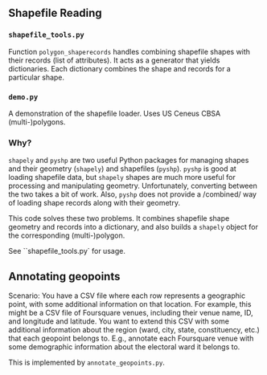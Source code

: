 ## Shapefile Reading

### `shapefile_tools.py`

Function `polygon_shaperecords` handles combining shapefile shapes with their records (list of attributes). It acts as a generator that yields dictionaries. Each dictionary combines the shape and records for a particular shape.

### `demo.py`

A demonstration of the shapefile loader. Uses US Ceneus CBSA (multi-)polygons.

### Why?

`shapely` and `pyshp` are two useful Python packages for managing shapes and their geometry (`shapely`) and shapefiles (`pyshp`). `pyshp` is good at loading shapefile data, but `shapely` shapes are much more useful for processing and manipulating geometry. Unfortunately, converting between the two takes a bit of work.  Also, `pyshp` does not provide a /combined/ way of loading shape records along with their geometry.

This code solves these two problems. It combines shapefile shape geometry and records into a dictionary, and also builds a `shapely` object for the corresponding (multi-)polygon.

See ``shapefile_tools.py` for usage.


## Annotating geopoints

Scenario: You have a CSV file where each row represents a geographic point, with some additional information on that location. For example, this might be a CSV file of Foursquare venues, including their venue name, ID, and longitude and latitude. You want to extend this CSV with some additional information about the region (ward, city, state, constituency, etc.) that each geopoint belongs to. E.g., annotate each Foursquare venue with some demographic information about the electoral ward it belongs to.

This is implemented by `annotate_geopoints.py`.
